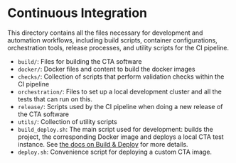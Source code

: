 # Continuous Integration

This directory contains all the files necessary for development and automation workflows, including build scripts, container configurations, orchestration tools, release processes, and utility scripts for the CI pipeline.

* `build/`: Files for building the CTA software
* `docker/`: Docker files and content to build the docker images
* `checks/`: Collection of scripts that perform validation checks within the CI pipeline
* `orchestration/`: Files to set up a local development cluster and all the tests that can run on this.
* `release/`: Scripts used by the CI pipeline when doing a new release of the CTA software
* `utils/`: Collection of utility scripts
* `build_deploy.sh`: The main script used for development: builds the project, the corresponding Docker image and deploys a local CTA test instance. See [the docs on Build & Deploy](https://cta.docs.cern.ch/latest/dev/setup/build-deploy/) for more details.
* `deploy.sh`: Convenience script for deploying a custom CTA image.
